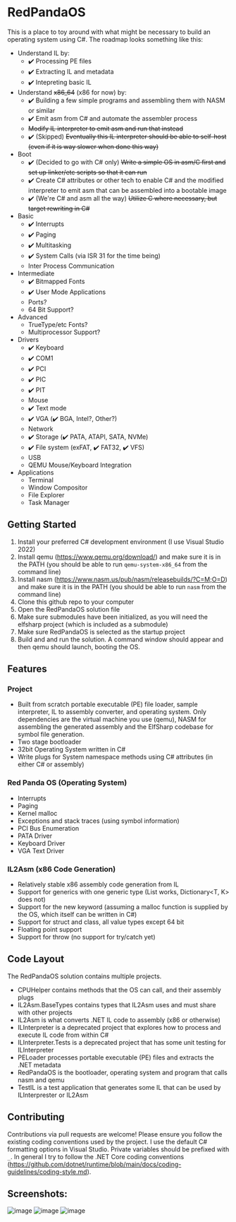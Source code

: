 # RedPandaOS
This is a place to toy around with what might be necessary to build an operating system using C#.  The roadmap looks something like this:

- Understand IL by:
  - ✔️ Processing PE files
  - ✔️ Extracting IL and metadata
  - ✔️ Intepreting basic IL
- Understand ~~x86_64~~ (x86 for now) by:
  - ✔️ Building a few simple programs and assembling them with NASM or similar
  - ✔️ Emit asm from C# and automate the assembler process
  - ~~Modify IL interpreter to emit asm and run that instead~~
  - ✔️ (Skipped) ~~Eventually this IL interpreter should be able to self-host (even if it is way slower when done this way)~~
- Boot
  - ✔️ (Decided to go with C# only) ~~Write a simple OS in asm/C first and set up linker/etc scripts so that it can run~~
  - ✔️ Create C# attributes or other tech to enable C# and the modified interpreter to emit asm that can be assembled into a bootable image
  - ✔️ (We're C# and asm all the way) ~~Utilize C where necessary, but target rewriting in C#~~
- Basic
  - ✔️ Interrupts
  - ✔️ Paging
  - ✔️ Multitasking
  - ✔️ System Calls (via ISR 31 for the time being)
  - Inter Process Communication
- Intermediate
  - ✔️ Bitmapped Fonts
  - ✔️ User Mode Applications
  - Ports?
  - 64 Bit Support?
- Advanced
  - TrueType/etc Fonts?
  - Multiprocessor Support?
- Drivers
  - ✔️ Keyboard
  - ✔️ COM1
  - ✔️ PCI
  - ✔️ PIC
  - ✔️ PIT
  - Mouse
  - ✔️ Text mode
  - ✔️ VGA (✔️ BGA, Intel?, Other?)
  - Network
  - ✔️ Storage (✔️ PATA, ATAPI, SATA, NVMe)
  - ✔️ File system (exFAT, ✔️ FAT32, ✔️ VFS)
  - USB
  - QEMU Mouse/Keyboard Integration
- Applications
  - Terminal
  - Window Compositor
  - File Explorer
  - Task Manager

## Getting Started
1) Install your preferred C# development environment (I use Visual Studio 2022)
2) Install qemu (https://www.qemu.org/download/) and make sure it is in the PATH (you should be able to run `qemu-system-x86_64` from the command line)
3) Install nasm (https://www.nasm.us/pub/nasm/releasebuilds/?C=M;O=D) and make sure it is in the PATH (you should be able to run `nasm` from the command line)
4) Clone this github repo to your computer
5) Open the RedPandaOS solution file
6) Make sure submodules have been initialized, as you will need the elfsharp project (which is included as a submodule)
7) Make sure RedPandaOS is selected as the startup project
8) Build and and run the solution.  A command window should appear and then qemu should launch, booting the OS.

## Features
### Project
- Built from scratch portable executable (PE) file loader, sample interpreter, IL to assembly converter, and operating system.  Only dependencies are the virtual machine you use (qemu), NASM for assembling the generated assembly and the ElfSharp codebase for symbol file generation.
- Two stage bootloader
- 32bit Operating System written in C#
- Write plugs for System namespace methods using C# attributes (in either C# or assembly)

### Red Panda OS (Operating System)
- Interrupts
- Paging
- Kernel malloc
- Exceptions and stack traces (using symbol information)
- PCI Bus Enumeration
- PATA Driver
- Keyboard Driver
- VGA Text Driver

### IL2Asm (x86 Code Generation)
- Relatively stable x86 assembly code generation from IL
- Support for generics with one generic type (List<T> works, Dictionary<T, K> does not)
- Support for the new keyword (assuming a malloc function is supplied by the OS, which itself can be written in C#)
- Support for struct and class, all value types except 64 bit
- Floating point support
- Support for throw (no support for try/catch yet)

## Code Layout
The RedPandaOS solution contains multiple projects.
- CPUHelper contains methods that the OS can call, and their assembly plugs
- IL2Asm.BaseTypes contains types that IL2Asm uses and must share with other projects
- IL2Asm is what converts .NET IL code to assembly (x86 or otherwise)
- ILInterpreter is a deprecated project that explores how to process and execute IL code from within C#
- ILInterpreter.Tests is a deprecated project that has some unit testing for ILInterpreter
- PELoader processes portable executable (PE) files and extracts the .NET metadata
- RedPandaOS is the bootloader, operating system and program that calls nasm and qemu
- TestIL is a test application that generates some IL that can be used by ILInterprester or IL2Asm

## Contributing
Contributions via pull requests are welcome!  Please ensure you follow the existing coding conventions used by the project.  I use the default C# formatting options in Visual Studio.  Private variables should be prefixed with `_`.  In general I try to follow the .NET Core coding conventions (https://github.com/dotnet/runtime/blob/main/docs/coding-guidelines/coding-style.md).

## Screenshots:

![image](https://user-images.githubusercontent.com/3923687/153539830-3cf3767c-9a28-4888-b885-fcb8fe654075.png)
![image](https://user-images.githubusercontent.com/3923687/116469294-d32b8380-a826-11eb-8555-335d2a64fdae.png)
![image](https://user-images.githubusercontent.com/3923687/147905793-06953fb5-3cbb-4ebe-b4e3-eb7e1de977cf.png)
